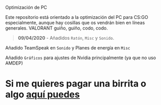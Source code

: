 Optimización de PC 

Este repositorio está orientado a la optimización del PC para CS:GO especialmente, aunque hay cosillas que os vendrán bien en líneas generales. VALORANT guiño, guiño, codo, codo.

> **09/04/2020** - Añadidos `Ratón`, `Misc` y `Sonido`.

Añadido TeamSpeak en `Sonido` y Planes de energía en `Misc`

Añadido `Gráficos` para ajustes de Nvidia principalmente (ya que no uso AMDEP)

# Si me quieres pagar una birrita o algo [aquí puedes](https://www.paypal.me/thinkii)
